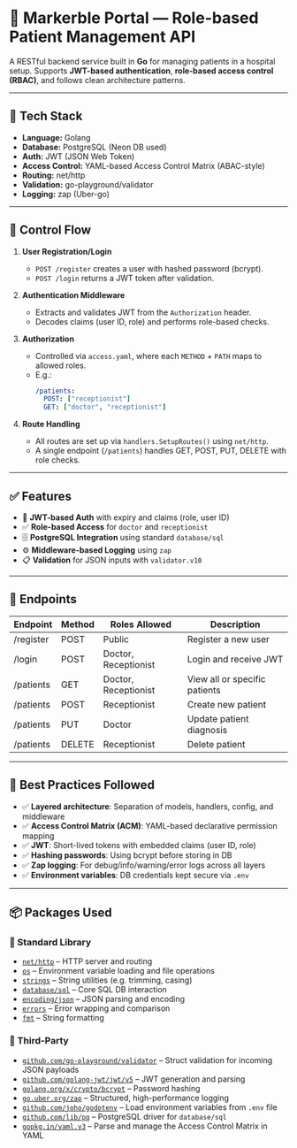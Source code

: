 # 🏥 Markerble Portal — Role-based Patient Management API

A RESTful backend service built in **Go** for managing patients in a hospital setup. Supports **JWT-based authentication**, **role-based access control (RBAC)**, and follows clean architecture patterns.

---

## 🔧 Tech Stack

- **Language:** Golang
- **Database:** PostgreSQL (Neon DB used)
- **Auth:** JWT (JSON Web Token)
- **Access Control:** YAML-based Access Control Matrix (ABAC-style)
- **Routing:** net/http
- **Validation:** go-playground/validator
- **Logging:** zap (Uber-go)
---

## 🚦 Control Flow

1. **User Registration/Login**
   - `POST /register` creates a user with hashed password (bcrypt).
   - `POST /login` returns a JWT token after validation.

2. **Authentication Middleware**
   - Extracts and validates JWT from the `Authorization` header.
   - Decodes claims (user ID, role) and performs role-based checks.

3. **Authorization**
   - Controlled via `access.yaml`, where each `METHOD` + `PATH` maps to allowed roles.
   - E.g.:
     ```yaml
     /patients:
       POST: ["receptionist"]
       GET: ["doctor", "receptionist"]
     ```

4. **Route Handling**
   - All routes are set up via `handlers.SetupRoutes()` using `net/http`.
   - A single endpoint (`/patients`) handles GET, POST, PUT, DELETE with role checks.

---

## ✅ Features

- 🔐 **JWT-based Auth** with expiry and claims (role, user ID)
- ✅ **Role-based Access** for `doctor` and `receptionist`
- 🗄️ **PostgreSQL Integration** using standard `database/sql`
- ⚙️ **Middleware-based Logging** using `zap`
- 📋 **Validation** for JSON inputs with `validator.v10`

---

## 🚀 Endpoints

| Endpoint        | Method | Roles Allowed     | Description                       |
|----------------|--------|-------------------|-----------------------------------|
| /register       | POST   | Public            | Register a new user               |
| /login          | POST   | Doctor, Receptionist            | Login and receive JWT             |
| /patients       | GET    | Doctor, Receptionist | View all or specific patients     |
| /patients       | POST   | Receptionist      | Create new patient                |
| /patients       | PUT    | Doctor            | Update patient diagnosis          |
| /patients       | DELETE | Receptionist      | Delete patient                    |
---
## 🧠 Best Practices Followed

- ✅ **Layered architecture**: Separation of models, handlers, config, and middleware
- ✅ **Access Control Matrix (ACM)**: YAML-based declarative permission mapping
- ✅ **JWT**: Short-lived tokens with embedded claims (user ID, role)
- ✅ **Hashing passwords**: Using bcrypt before storing in DB
- ✅ **Zap logging**: For debug/info/warning/error logs across all layers
- ✅ **Environment variables**: DB credentials kept secure via `.env`
---
## 📦 Packages Used

### 🔹 Standard Library

- [`net/http`](https://pkg.go.dev/net/http) – HTTP server and routing
- [`os`](https://pkg.go.dev/os) – Environment variable loading and file operations
- [`strings`](https://pkg.go.dev/strings) – String utilities (e.g. trimming, casing)
- [`database/sql`](https://pkg.go.dev/database/sql) – Core SQL DB interaction
- [`encoding/json`](https://pkg.go.dev/encoding/json) – JSON parsing and encoding
- [`errors`](https://pkg.go.dev/errors) – Error wrapping and comparison
- [`fmt`](https://pkg.go.dev/fmt) – String formatting

### 🔹 Third-Party

- [`github.com/go-playground/validator`](https://github.com/go-playground/validator) – Struct validation for incoming JSON payloads
- [`github.com/golang-jwt/jwt/v5`](https://github.com/golang-jwt/jwt) – JWT generation and parsing
- [`golang.org/x/crypto/bcrypt`](https://pkg.go.dev/golang.org/x/crypto/bcrypt) – Password hashing
- [`go.uber.org/zap`](https://github.com/uber-go/zap) – Structured, high-performance logging
- [`github.com/joho/godotenv`](https://github.com/joho/godotenv) – Load environment variables from `.env` file
- [`github.com/lib/pq`](https://github.com/lib/pq) – PostgreSQL driver for `database/sql`
- [`gopkg.in/yaml.v3`](https://pkg.go.dev/gopkg.in/yaml.v3) – Parse and manage the Access Control Matrix in YAML
